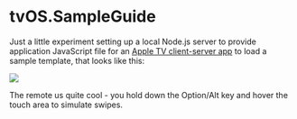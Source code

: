 # tvOS.SampleGuide

Just a little experiment setting up a local Node.js server to provide application JavaScript file for an [Apple TV client-server app](http://martinnormark.com/tvos-client-server-experiment/) to load a sample template, that looks like this:

<img src="./tvos-sample-app.png"></img>

The remote us quite cool - you hold down the Option/Alt key and hover the touch area to simulate swipes.
